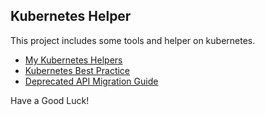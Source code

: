 Kubernetes Helper
---

This project includes some tools and helper on kubernetes.

* [My Kubernetes Helpers](./docs)
* [Kubernetes Best Practice](https://cloud.google.com/blog/topics/kubernetes-best-practices)
* [Deprecated API Migration Guide](https://kubernetes.io/docs/reference/using-api/deprecation-guide/)


Have a Good Luck!
